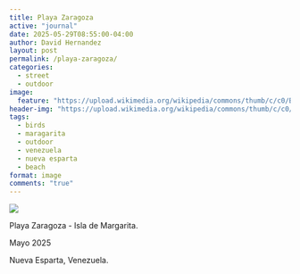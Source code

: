 ```yaml
---
title: Playa Zaragoza
active: "journal"
date: 2025-05-29T08:55:00-04:00
author: David Hernandez
layout: post
permalink: /playa-zaragoza/
categories:
  - street
  - outdoor
image:
  feature: "https://upload.wikimedia.org/wikipedia/commons/thumb/c/c0/Botes_en_Playa_Zaragoza.jpg/1024px-Botes_en_Playa_Zaragoza.jpg"
header-img: "https://upload.wikimedia.org/wikipedia/commons/thumb/c/c0/Botes_en_Playa_Zaragoza.jpg/1024px-Botes_en_Playa_Zaragoza.jpg"
tags:
  - birds
  - maragarita
  - outdoor
  - venezuela
  - nueva esparta
  - beach
format: image
comments: "true"
---
```

<a href="https://upload.wikimedia.org/wikipedia/commons/c/c0/Botes_en_Playa_Zaragoza.jpg" class="popup"  title="Playa Zaragoza" data-caption="© 2025 by David Hernández"><img src="https://upload.wikimedia.org/wikipedia/commons/c/c0/Botes_en_Playa_Zaragoza.jpg"></a>

Playa Zaragoza - Isla de Margarita.

Mayo 2025

Nueva Esparta, Venezuela.
